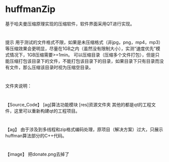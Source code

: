 # huffmanZip
基于哈夫曼压缩原理实现的压缩软件，软件界面采用QT进行实现。
#
提示
用于测试的文件格式不限，如果是未压缩格式（非jpg，png，mp4，mp3）等压缩效果会更明显，尽量在1GB之内（虽然没有限制大小），实测“速度优先”模式情况下，1GB压缩需要>=1min。
可以压缩目录（压缩多个文件打包），但是只能压缩打包该目录下的文件，不能打包该目录下的目录，如果目录下只有目录而没有文件，那么压缩该目录时视为压缩空目录。
#
文件夹说明：
#
【Source_Code】
[ag]算法功能模块
[res]资源文件夹
其他的都是qt的工程文件，这里可以重新构建qt的工程项目。
#
【ag】
由于涉及到多线程和zip格式编码处理，原项目（解决方案）过大，只展示huffman算法部分的C++代码。
#
【image】
把donate.png去掉了
